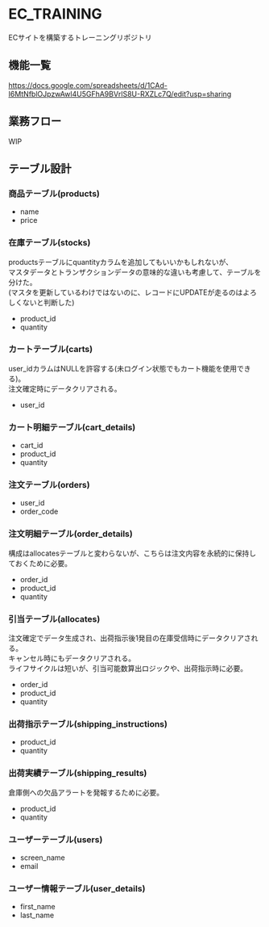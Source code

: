 # EC_TRAINING
ECサイトを構築するトレーニングリポジトリ

## 機能一覧
https://docs.google.com/spreadsheets/d/1CAd-I6MtNfblOJpzwAwl4U5GFhA9BVrlS8U-RXZLc7Q/edit?usp=sharing

## 業務フロー
WIP

## テーブル設計

### 商品テーブル(products)
- name
- price

### 在庫テーブル(stocks)
productsテーブルにquantityカラムを追加してもいいかもしれないが、<br>
マスタデータとトランザクションデータの意味的な違いも考慮して、テーブルを分けた。<br>
(マスタを更新しているわけではないのに、レコードにUPDATEが走るのはよろしくないと判断した)
- product_id
- quantity

### カートテーブル(carts)
user_idカラムはNULLを許容する(未ログイン状態でもカート機能を使用できる)。<br>
注文確定時にデータクリアされる。
- user_id

### カート明細テーブル(cart_details)
- cart_id
- product_id
- quantity

### 注文テーブル(orders)
- user_id
- order_code

### 注文明細テーブル(order_details)
構成はallocatesテーブルと変わらないが、こちらは注文内容を永続的に保持しておくために必要。
- order_id
- product_id
- quantity

### 引当テーブル(allocates)
注文確定でデータ生成され、出荷指示後1発目の在庫受信時にデータクリアされる。<br>
キャンセル時にもデータクリアされる。<br>
ライフサイクルは短いが、引当可能数算出ロジックや、出荷指示時に必要。
- order_id
- product_id
- quantity

### 出荷指示テーブル(shipping_instructions)
- product_id
- quantity

### 出荷実績テーブル(shipping_results)
倉庫側への欠品アラートを発報するために必要。
- product_id
- quantity

### ユーザーテーブル(users)
- screen_name
- email

### ユーザー情報テーブル(user_details)
- first_name
- last_name
